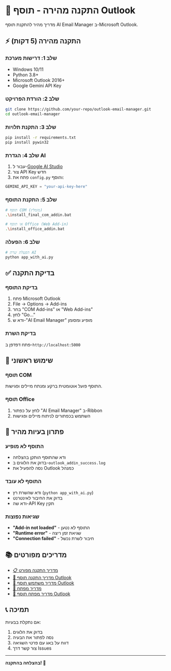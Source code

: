 # 🚀 התקנה מהירה - תוסף Outlook

מדריך מהיר להתקנת תוסף AI Email Manager ב-Microsoft Outlook.

## ⚡ התקנה מהירה (5 דקות)

### שלב 1: דרישות מערכת
- Windows 10/11
- Python 3.8+
- Microsoft Outlook 2016+
- Google Gemini API Key

### שלב 2: הורדת הפרויקט
```bash
git clone https://github.com/your-repo/outlook-email-manager.git
cd outlook-email-manager
```

### שלב 3: התקנת תלויות
```bash
pip install -r requirements.txt
pip install pywin32
```

### שלב 4: הגדרת AI
1. עבור ל-[Google AI Studio](https://makersuite.google.com/app/apikey)
2. צור API Key חדש
3. פתח את `config.py` והוסף:
```python
GEMINI_API_KEY = "your-api-key-here"
```

### שלב 5: התקנת התוסף
```bash
# תוסף COM (מומלץ)
.\install_final_com_addin.bat

# או תוסף Office (Web Add-in)
.\install_office_addin.bat
```

### שלב 6: הפעלה
```bash
# הפעלת שרת AI
python app_with_ai.py
```

## ✅ בדיקת התקנה

### בדיקת התוסף
1. פתח Microsoft Outlook
2. File → Options → Add-ins
3. בחר "COM Add-ins" או "Web Add-ins"
4. לחץ "Go..."
5. ודא ש-"AI Email Manager" מופיע ומסומן

### בדיקת השרת
פתח דפדפן ב-`http://localhost:5000`

## 🎯 שימוש ראשוני

### תוסף COM
התוסף פועל אוטומטית ברקע ומנתח מיילים ופגישות.

### תוסף Office
1. לחץ על כפתור "AI Email Manager" ב-Ribbon
2. השתמש בכפתורים לניתוח מיילים ופגישות

## 🐛 פתרון בעיות מהיר

### התוסף לא מופיע
- ודא שהתוסף הותקן בהצלחה
- בדוק את הלוגים ב-`outlook_addin_success.log`
- נסה להפעיל את Outlook כמנהל

### התוסף לא עובד
- ודא שהשרת רץ (`python app_with_ai.py`)
- בדוק את החיבור לאינטרנט
- ודא שה-API Key תקין

### שגיאות נפוצות
- **"Add-in not loaded"** - התוסף לא נטען
- **"Runtime error"** - שגיאת זמן ריצה
- **"Connection failed"** - חיבור לשרת נכשל

## 📚 מדריכים מפורטים

- [📋 מדריך התקנה מפורט](docs/INSTALLATION.md)
- [🔌 מדריך התקנה תוסף Outlook](docs/OUTLOOK_ADDIN_INSTALLATION.md)
- [🔌 מדריך משתמש תוסף Outlook](docs/OUTLOOK_ADDIN_USER_GUIDE.md)
- [🔧 מדריך מפתח](docs/DEVELOPER_GUIDE.md)
- [🔌 מדריך מפתח תוסף Outlook](docs/OUTLOOK_ADDIN_DEVELOPER_GUIDE.md)

## 📞 תמיכה

אם נתקלת בבעיות:
1. בדוק את הלוגים
2. נסה לפתור את הבעיה
3. דווח על באג עם פרטי השגיאה
4. צור קשר דרך Issues

---

**בהצלחה בהתקנה! 🎉**